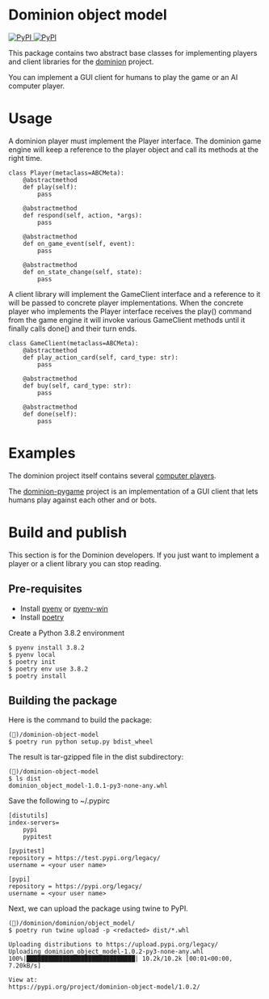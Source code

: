 # Dominion object model

[
![PyPI](https://img.shields.io/pypi/v/dominion-object-model.svg)
![PyPI](https://img.shields.io/github/license/the-gigi/dominion-object-model.svg)
](https://pypi.org/project/dominion-object-model/)


This package contains two abstract base classes for implementing players 
and client libraries for the [dominion](https://github.com/the-gigi/dominion) project.

You can implement a GUI client for humans to play the game or an AI computer
player.

# Usage

A dominion player must implement the Player interface. The dominion game engine
will keep a reference to the player object and call its methods at the right time.

```
class Player(metaclass=ABCMeta):
    @abstractmethod
    def play(self):
        pass

    @abstractmethod
    def respond(self, action, *args):
        pass

    @abstractmethod
    def on_game_event(self, event):
        pass

    @abstractmethod
    def on_state_change(self, state):
        pass
```

A client library will implement the GameClient interface and a reference
to it will be passed to concrete player implementations. When the concrete
player who implements the Player interface receives the play() command 
from the game engine it will invoke various GameClient methods until
it finally calls done() and their turn ends.

```
class GameClient(metaclass=ABCMeta):
    @abstractmethod
    def play_action_card(self, card_type: str):
        pass

    @abstractmethod
    def buy(self, card_type: str):
        pass

    @abstractmethod
    def done(self):
        pass
```

# Examples

The dominion project itself contains several [computer players](https://github.com/the-gigi/dominion/tree/master/computer_players).

The [dominion-pygame](https://github.com/Bloblblobl/dominion-pygame) project is an implementation of a GUI client that lets humans play against each other and or bots.


# Build and publish

This section is for the Dominion developers. 
If you just want to implement a player or a client library you can stop reading.


## Pre-requisites

- Install [pyenv](https://github.com/pyenv/pyenv) or [pyenv-win](https://github.com/pyenv-win/pyenv-win)
- Install [poetry](https://python-poetry.org/docs/#installation)

Create a Python 3.8.2 environment

```
$ pyenv install 3.8.2
$ pyenv local
$ poetry init
$ poetry env use 3.8.2
$ poetry install
```


## Building the package

Here is the command to build the package:

```
(🐙)/dominion-object-model
$ poetry run python setup.py bdist_wheel
``` 

The result is tar-gzipped file in the dist subdirectory:

```
(🐙)/dominion-object-model
$ ls dist
dominion_object_model-1.0.1-py3-none-any.whl
```

Save the following to ~/.pypirc

```
[distutils]
index-servers=
    pypi
    pypitest

[pypitest]
repository = https://test.pypi.org/legacy/
username = <your user name>

[pypi]
repository = https://pypi.org/legacy/
username = <your user name>
```

Next, we can upload the package using twine to PyPI.

```
(🐙)/dominion/dominion/object_model/
$ poetry run twine upload -p <redacted> dist/*.whl

Uploading distributions to https://upload.pypi.org/legacy/
Uploading dominion_object_model-1.0.2-py3-none-any.whl
100%|██████████████████████████████| 10.2k/10.2k [00:01<00:00, 7.20kB/s]

View at:
https://pypi.org/project/dominion-object-model/1.0.2/
```
